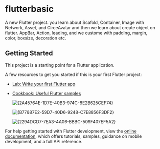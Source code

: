 # flutterbasic

A new Flutter project.
you learn about Scafold, Container, Image with Network, Asset, and CirceAvatar and then we learn about create object on flutter. 
AppBar, Action, leading, and we custome with padding, margin, color, boxsize, decoration etc.

## Getting Started

This project is a starting point for a Flutter application.

A few resources to get you started if this is your first Flutter project:

- [Lab: Write your first Flutter app](https://docs.flutter.dev/get-started/codelab)
- [Cookbook: Useful Flutter samples](https://docs.flutter.dev/cookbook)

  ![{2A45764E-1D7E-40B3-974C-8E2B625CEF74}](https://github.com/user-attachments/assets/32af2741-cc2f-4708-8713-ddfa3e12d655)

  ![{B77687E2-59D7-40D6-9248-C7E8856F3DF2}](https://github.com/user-attachments/assets/a1edbdca-3aa8-4bb2-9711-e02427e23518)

  ![{2294DCD7-7EA3-4A06-BBBC-509F407EF5A2}](https://github.com/user-attachments/assets/76535b41-4efb-4c2c-8c47-3298ac91ad60)



For help getting started with Flutter development, view the
[online documentation](https://docs.flutter.dev/), which offers tutorials,
samples, guidance on mobile development, and a full API reference.
